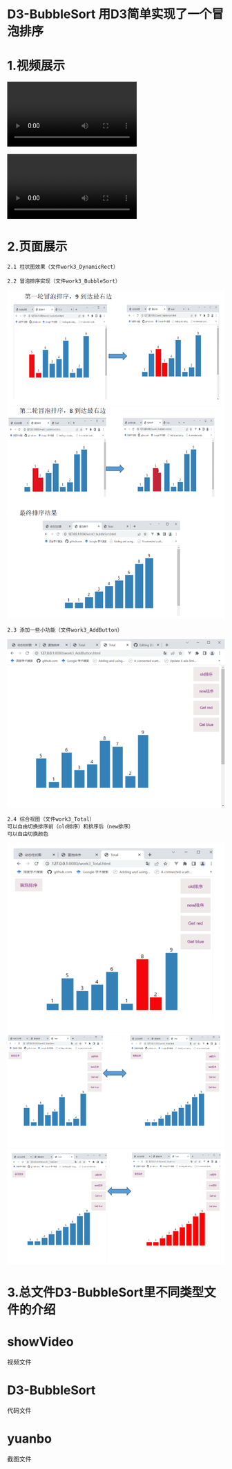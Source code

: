 # D3-BubbleSort 用D3简单实现了一个冒泡排序


# 1.视频展示
    
![冒泡排序](https://github.com/yuanbozhou/D3-BubbleSort/blob/bd880d0ffe67ce8fafa6636d0885b57cb21fea42/%E5%86%92%E6%B3%A1%E6%8E%92%E5%BA%8F%20-%20Google%20Chrome%202022-04-09%2013-46-29.mp4)

![Total](https://github.com/yuanbozhou/D3-BubbleSort/blob/bd880d0ffe67ce8fafa6636d0885b57cb21fea42/Total%20-%20Google%20Chrome%202022-04-09%2013-49-25.mp4)


# 2.页面展示
    2.1 柱状图效果（文件work3_DynamicRect）
            
    2.2 冒泡排序实现（文件work3_BubbleSort）

![image](界面展示2.PNG)
    ![image](界面展示3.PNG)

    2.3 添加一些小功能（文件work3_AddButton）
![image](界面展示7.PNG)


    2.4 综合视图（文件work3_Total）
    可以自由切换排序前（old排序）和排序后（new排序）
    可以自由切换颜色
![image](界面展示4.PNG)
![image](界面展示5.PNG)
![image](界面展示6.PNG)


# 3.总文件D3-BubbleSort里不同类型文件的介绍
# showVideo
视频文件
# D3-BubbleSort
代码文件
# yuanbo
截图文件
